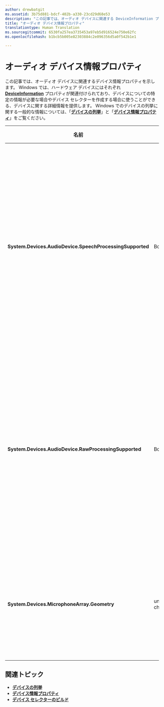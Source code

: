 ```yaml
---
author: drewbatgit
ms.assetid: 3b75d881-bdcf-402b-a330-23cd29d68e53
description: "この記事では、オーディオ デバイスに関連する DeviceInformation プロパティを示します。"
title: "オーディオ デバイス情報プロパティ"
translationtype: Human Translation
ms.sourcegitcommit: 6530fa257ea3735453a97eb5d916524e750e62fc
ms.openlocfilehash: b1bcb5b005e82303884c2e096356d5a0f542b1e1

---
```


# オーディオ デバイス情報プロパティ

この記事では、オーディオ デバイスに関連するデバイス情報プロパティを示します。 Windows では、ハードウェア デバイスにはそれぞれ [**DeviceInformation**](https://msdn.microsoft.com/library/windows/apps/BR225393) プロパティが関連付けられており、デバイスについての特定の情報が必要な場合やデバイス セレクターを作成する場合に使うことができる、デバイスに関する詳細情報を提供します。 Windows でのデバイスの列挙に関する一般的な情報については、「[**デバイスの列挙**](../devices-sensors/enumerate-devices.md)」と「[**デバイス情報プロパティ**](../devices-sensors/device-information-properties.md)」をご覧ください。


|名前|型|説明|
|------------------------------------------------------------|------------|------------------------------------------------------|
|**System.Devices.AudioDevice.SpeechProcessingSupported**|Boolean|オーディオ デバイスが、音声処理をサポートするかどうかを示します。|
|**System.Devices.AudioDevice.RawProcessingSupported**|Boolean|オーディオ デバイスが、raw 処理をサポートするかどうかを示します。|
|**System.Devices.MicrophoneArray.Geometry**|unsigned char[]|マイク配列のジオメトリ データです。|
## 関連トピック

* [**デバイスの列挙**](../devices-sensors/enumerate-devices.md)
* [**デバイス情報プロパティ**](../devices-sensors/device-information-properties.md)
* [**デバイス セレクターのビルド**](../devices-sensors/build-a-device-selector.md)







<!--HONumber=Jun16_HO4-->


